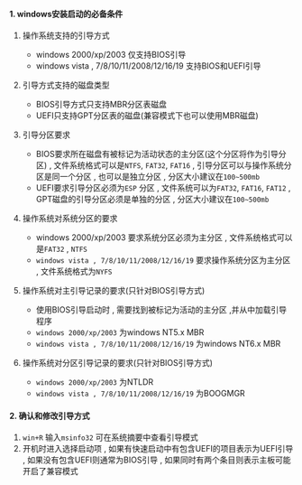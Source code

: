 
#### 1. windows安装启动的必备条件
1. 操作系统支持的引导方式
	- windows 2000/xp/2003 仅支持BIOS引导
	- windows vista , 7/8/10/11/2008/12/16/19 支持BIOS和UEFI引导

2. 引导方式支持的磁盘类型
	- BIOS引导方式只支持MBR分区表磁盘
	- UEFI只支持GPT分区表的磁盘(兼容模式下也可以使用MBR磁盘)

3. 引导分区要求
	- BIOS要求所在磁盘有被标记为活动状态的主分区(这个分区将作为引导分区) , 文件系统格式可以是`NTFS`, `FAT32`, `FAT16` , 引导分区可以与操作系统分区是同一个分区 , 也可以是独立分区 , 分区大小建议在`100~500mb`
	- UEFI要求引导分区必须为`ESP` 分区 , 文件系统可以为`FAT32`, `FAT16`, `FAT12` , GPT磁盘的引导分区必须是单独的分区 , 分区大小建议在`100~500mb`

4. 操作系统对系统分区的要求
	- windows 2000/xp/2003 要求系统分区必须为主分区 , 文件系统格式可以是`FAT32` , `NTFS`
	- `windows vista , 7/8/10/11/2008/12/16/19` 要求操作系统分区为主分区 , 文件系统格式为`NYFS`  

5. 操作系统对主引导记录的要求(只针对BIOS引导方式)
	- 使用BIOS引导启动时 , 需要找到被标记为活动的主分区 ,并从中加载引导程序
	- `windows 2000/xp/2003` 为windows NT5.x MBR
	- `windows vista , 7/8/10/11/2008/12/16/19` 为windows NT6.x MBR

6. 操作系统对分区引导记录的要求(只针对BIOS引导方式)
	- `windows 2000/xp/2003` 为NTLDR
	- `windows vista , 7/8/10/11/2008/12/16/19` 为BOOGMGR

#### 2. 确认和修改引导方式
1. `win+R` 输入`msinfo32` 可在系统摘要中查看引导模式
2. 开机时进入选择启动项 , 如果有快速启动中有包含UEFI的项目表示为UEFI引导 , 如果没有包含UEFI则通常为BIOS引导 , 如果同时有两个条目则表示主板可能开启了兼容模式